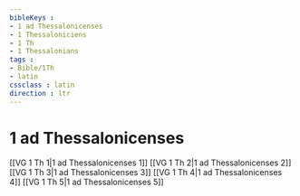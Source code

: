```yaml
---
bibleKeys : 
- 1 ad Thessalonicenses
- 1 Thessaloniciens
- 1 Th
- 1 Thessalonians
tags : 
- Bible/1Th
- latin
cssclass : latin
direction : ltr
---
```


# 1 ad Thessalonicenses

[[VG 1 Th 1|1 ad Thessalonicenses 1]]
[[VG 1 Th 2|1 ad Thessalonicenses 2]]
[[VG 1 Th 3|1 ad Thessalonicenses 3]]
[[VG 1 Th 4|1 ad Thessalonicenses 4]]
[[VG 1 Th 5|1 ad Thessalonicenses 5]]
